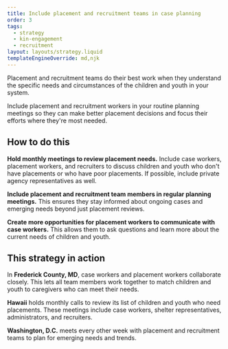 ```yaml
---
title: Include placement and recruitment teams in case planning
order: 3
tags:
  - strategy
  - kin-engagement
  - recruitment
layout: layouts/strategy.liquid
templateEngineOverride: md,njk
---
```


Placement and recruitment teams do their best work when they understand the specific needs and circumstances of the children and youth in your system. 

Include placement and recruitment workers in your routine planning meetings so they can make better placement decisions and focus their efforts where they're most needed.

## How to do this

**Hold monthly meetings to review placement needs.** Include case workers, placement workers, and recruiters to discuss children and youth who don't have placements or who have poor placements. If possible, include private agency representatives as well.

**Include placement and recruitment team members in regular planning meetings.** This ensures they stay informed about ongoing cases and emerging needs beyond just placement reviews.

**Create more opportunities for placement workers to communicate with case workers.** This allows them to ask questions and learn more about the current needs of children and youth.

## This strategy in action

In **Frederick County, MD**, case workers and placement workers collaborate closely. This lets all team members work together to match children and youth to caregivers who can meet their needs.

**Hawaii** holds monthly calls to review its list of children and youth who need placements. These meetings include case workers, shelter representatives, administrators, and recruiters.

**Washington, D.C.** meets every other week with placement and recruitment teams to plan for emerging needs and trends.